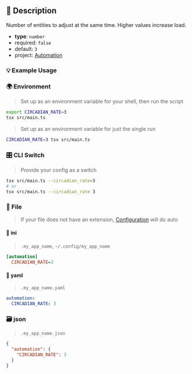 ## 📜 Description

Number of entities to adjust at the same time. Higher values increase load.

- **type**: `number`
- required: `false`
- default: `3`
- project: [Automation](/automation)

### 💡 Example Usage

### 🌍 Environment

> Set up as an environment variable for your shell, then run the script
```bash
export CIRCADIAN_RATE=3
tsx src/main.ts
```
> Set up as an environment variable for just the single run

```bash
CIRCADIAN_RATE=3 tsx src/main.ts
```
### 🎛️ CLI Switch

> Provide your config as a switch
```bash
tsx src/main.ts --circadian_rate=3
# or
tsx src/main.ts --circadian_rate 3
```
### 📁 File
>  If your file does not have an extension, [Configuration](/docs/core/configuration) will do auto
#### 📘 ini

> `.my_app_name`, `~/.config/my_app_name`

```ini
[automation]
  CIRCADIAN_RATE=3
```
#### 📄 yaml

> `.my_app_name.yaml`

```yaml
automation:
  CIRCADIAN_RATE: 3
```
### 🗃️ json

> `.my_app_name.json`

```json
{
  "automation": {
    "CIRCADIAN_RATE": 3
  }
}
```
